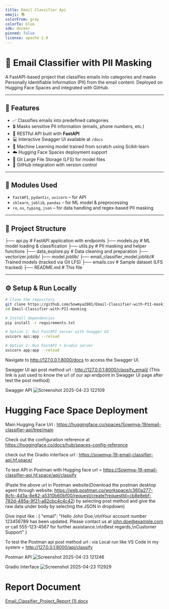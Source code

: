 ```yaml
---
title: Email Classifier Api
emoji: 📚
colorFrom: gray
colorTo: blue
sdk: docker
pinned: false
license: apache-2.0
---
```

# 📧 Email Classifier with PII Masking

A FastAPI-based project that classifies emails into categories and masks Personally Identifiable Information (PII) from the email content. Deployed on Hugging Face Spaces and integrated with GitHub.

---

## 🚀 Features

- ✅ Classifies emails into predefined categories
- 🔒 Masks sensitive PII information (emails, phone numbers, etc.)
- 🔎 RESTful API built with **FastAPI**
- 💻 Interactive Swagger UI available at `/docs`
- 🧠 Machine Learning model trained from scratch using Scikit-learn
- ☁️ Hugging Face Spaces deployment support
- 🐘 Git Large File Storage (LFS) for model files
- 🔁 GitHub integration with version control

---

## 🧠 Modules Used

- `FastAPI`, `pydantic`, `uvicorn` – for API
- `sklearn`, `joblib`, `pandas` – for ML model & preprocessing
- `re`, `os`, `typing`, `json` – for data handling and regex-based PII masking

---
## 📂 Project Structure

├── api.py # FastAPI application with endpoints 
├── models.py # ML model loading & classification 
├── utils.py # PII masking and helper functions 
├── data_explore.py # Data cleaning and preparation 
├── vectorizer.joblib/
├── model.joblib/
├── email_classifier_model.joblib/# Trained models (tracked via Git LFS) 
├── emails.csv # Sample dataset (LFS tracked) 
├── README.md # This file

---

## ⚙️ Setup & Run Locally

```bash
# Clone the repository
git clone https://github.com/Sowmya2001/Email-Classifier-with-PII-masking
cd Email-Classifier-with-PII-masking

# Install dependencies
pip install -r requirements.txt

# Option 1: Run FastAPI server with Swagger UI
uvicorn api:app --reload

# Option 2: Run FastAPI + Gradio server
uvicorn app:app --reload
```
Navigate to http://127.0.0.1:8000/docs to access the Swagger UI.

Swagger UI api post method url : http://127.0.0.1:8000/classify_email/ (This link is just used to know the url of our api endpoint in Swagger UI page after test the post method)

Swagger API  ![Screenshot 2025-04-23 122109](https://github.com/user-attachments/assets/6f854023-2f88-4ae8-b355-ab9648c5c971)

# Hugging Face Space Deployment

Main Hugging Face Url : https://huggingface.co/spaces/Sowmya-19/email-classifier-api/tree/main

Check out the configuration reference at https://huggingface.co/docs/hub/spaces-config-reference

check out the Gradio interface url :  https://sowmya-19-email-classifier-api.hf.space/

To test API in Postman with Hugging face url = https://Sowmya-19-email-classifier-api.hf.space/api/classify

(Paste the above url in Postman website(Download the postman desktop agent through website: https://web.postman.co/workspace/c360a277-8cfc-4d3a-8e82-a5310b60bf00/request/create?requestId=cb8e8ebf-782d-485a-9f21-a82cbc4c4c42) by selecting post method and give the raw data under body by selecting the JSON in dropdown) 

Give input like :
{
  "email": "Hello John Doe,\n\nYour account number 123456789 has been updated. Please contact us at john.doe@example.com or call 555-123-4567 for further assistance.\n\nBest regards,\nCustomer Support"
}


 To test the Postman api post method url : via Local run like VS Code in my system = http://127.0.0.1:8000/api/classify 


Postman API  ![Screenshot 2025-04-23 121246](https://github.com/user-attachments/assets/48056444-8906-4bcc-b498-b11afa79f469) 

Gradio Interface  ![Screenshot 2025-04-23 112929](https://github.com/user-attachments/assets/0231b752-a0d6-480d-bddc-defdb3781958) 
 


# Report Document  

[Email_Classifier_Project_Report (1).docx](https://github.com/user-attachments/files/19865349/Email_Classifier_Project_Report.1.docx)

